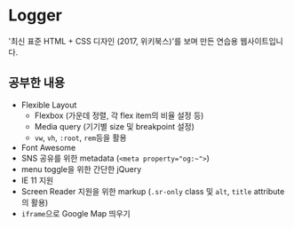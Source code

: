 # Logger
'최신 표준 HTML + CSS 디자인 (2017, 위키북스)'를 보며 만든 연습용 웹사이트입니다.

## 공부한 내용
- Flexible Layout
  - Flexbox (가운데 정렬, 각 flex item의 비율 설정 등)
  - Media query (기기별 size 및 breakpoint 설정)
  - `vw`, `vh`, `:root`, `rem`등을 활용
- Font Awesome
- SNS 공유를 위한 metadata (`<meta property="og:~">`)
- menu toggle을 위한 간단한 jQuery
- IE 11 지원
- Screen Reader 지원을 위한 markup (`.sr-only` class 및 `alt`, `title` attribute의 활용)
- `iframe`으로 Google Map 띄우기
